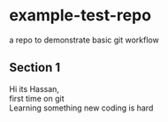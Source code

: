 # example-test-repo
a repo to demonstrate basic git workflow
## Section 1
Hi its Hassan,  
first time on git  
Learning something new
coding is hard
